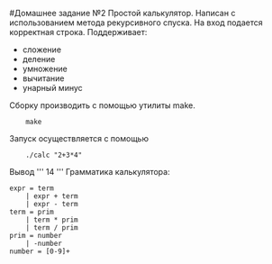 #Домашнее задание №2
Простой калькулятор. Написан с использованием метода рекурсивного спуска. На вход подается корректная строка. Поддерживает:
- сложение
- деление
- умножение
- вычитание
- унарный минус

 Сборку производить с помощью утилиты make.
```
	make
```
Запуск осуществляется с помощью
```
	./calc "2+3*4"
```
Вывод
'''
	14
'''
Грамматика калькулятора:
```
expr = term
    | expr + term
    | expr - term
term = prim
    | term * prim
    | term / prim
prim = number
    | -number
number = [0-9]+
```



